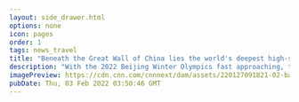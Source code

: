 ```yaml
---
layout: side_drawer.html
options: none
icon: pages
order: 1
tags: news_travel
title: "Beneath the Great Wall of China lies the world's deepest high-speed railway station"
description: "With the 2022 Beijing Winter Olympics fast approaching, the world's first self-driving high-speed train is already in action, transporting athletes and officials between the two main cities hosting the games on the historic Beijing-Zhangjiakou intercity railway."
imagePreview: https://cdn.cnn.com/cnnnext/dam/assets/220127091821-02-badaling-great-wall-station-highspeed-railway-video-synd-2.jpg
pubDate: Thu, 03 Feb 2022 03:50:46 GMT
---
```

